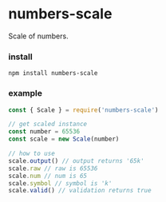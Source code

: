 # numbers-scale

Scale of numbers.

### install
```shell
npm install numbers-scale
```

### example
```js
const { Scale } = require('numbers-scale')

// get scaled instance
const number = 65536
const scale = new Scale(number)

// how to use
scale.output() // output returns '65k'
scale.raw // raw is 65536
scale.num // num is 65
scale.symbol // symbol is 'k'
scale.valid() // validation returns true
```

